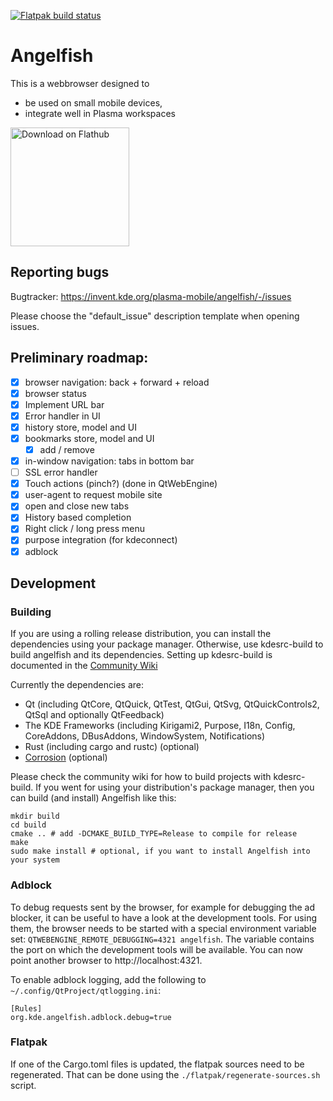 [![Flatpak build status](https://binary-factory.kde.org/buildStatus/icon?subject=Flatpak&job=Angelfish_x86_64_flatpak)](https://binary-factory.kde.org/job/Angelfish_x86_64_flatpak)

# Angelfish

This is a webbrowser designed to

- be used on small mobile devices,
- integrate well in Plasma workspaces

<a href='https://flathub.org/apps/details/org.kde.angelfish'><img width='190px' alt='Download on Flathub' src='https://flathub.org/assets/badges/flathub-badge-i-en.png'/></a>

## Reporting bugs

Bugtracker: https://invent.kde.org/plasma-mobile/angelfish/-/issues

Please choose the "default_issue" description template when opening issues.

## Preliminary roadmap:
- [x] browser navigation: back + forward + reload
- [x] browser status
- [x] Implement URL bar
- [x] Error handler in UI
- [x] history store, model and UI
- [x] bookmarks store, model and UI
  - [x] add / remove
- [x] in-window navigation: tabs in bottom bar
- [ ] SSL error handler
- [x] Touch actions (pinch?) (done in QtWebEngine)
- [x] user-agent to request mobile site
- [x] open and close new tabs
- [x] History based completion
- [x] Right click / long press menu
- [x] purpose integration (for kdeconnect)
- [x] adblock

## Development

### Building

If you are using a rolling release distribution, you can install the dependencies using your package manager.
Otherwise, use kdesrc-build to build angelfish and its dependencies. Setting up kdesrc-build is documented in the [Community Wiki](https://community.kde.org/Get_Involved/development#Set_up_kdesrc-build)

Currently the dependencies are:
 * Qt (including QtCore, QtQuick, QtTest, QtGui, QtSvg, QtQuickControls2, QtSql and optionally QtFeedback)
 * The KDE Frameworks (including Kirigami2, Purpose, I18n, Config, CoreAddons, DBusAddons, WindowSystem, Notifications)
 * Rust (including cargo and rustc) (optional)
 * [Corrosion](https://github.com/corrosion-rs/corrosion) (optional)

Please check the community wiki for how to build projects with kdesrc-build.
If you went for using your distribution's package manager, then you can build (and install) Angelfish like this:
```
mkdir build
cd build
cmake .. # add -DCMAKE_BUILD_TYPE=Release to compile for release
make
sudo make install # optional, if you want to install Angelfish into your system
```

### Adblock
To debug requests sent by the browser, for example for debugging the ad blocker, it can be useful to have a look at the development tools.
For using them, the browser needs to be started with a special environment variable set: `QTWEBENGINE_REMOTE_DEBUGGING=4321 angelfish`.
The variable contains the port on which the development tools will be available. You can now point another browser to http://localhost:4321.

To enable adblock logging, add the following to `~/.config/QtProject/qtlogging.ini`:
```
[Rules]
org.kde.angelfish.adblock.debug=true
```

### Flatpak
If one of the Cargo.toml files is updated, the flatpak sources need to be regenerated. That can be done using the `./flatpak/regenerate-sources.sh` script.

